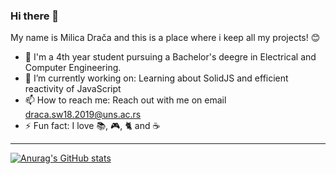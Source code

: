 
### Hi there 👋

My name is Milica Drača and this is a place where i keep all my projects! 😊

 - 📖 I'm a 4th year student pursuing a Bachelor's deegre in Electrical and Computer Engineering.
 - 🔭 I’m currently working on: Learning about SolidJS and efficient reactivity of JavaScript
 - 📫 How to reach me: Reach out with me on email draca.sw18.2019@uns.ac.rs
 - ⚡  Fun fact: I love 📚, 🎮, 🐈 and ☕
 
 <hr/>

[![Anurag's GitHub stats](https://github-readme-stats.vercel.app/api?username=milicad00)](https://github.com/anuraghazra/github-readme-stats)
